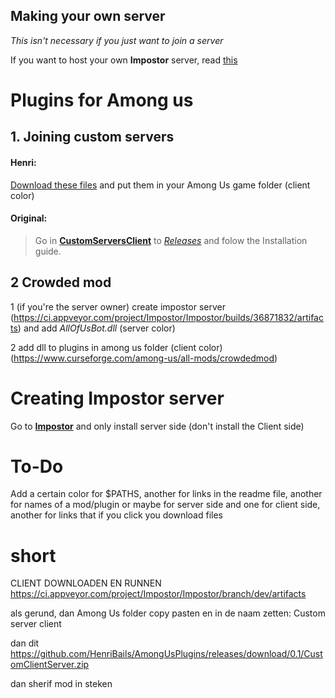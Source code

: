 ## Making your own server
*This isn't necessary if you just want to join a server*

If you want to host your own **Impostor** server, read [this](#Creating-Impostor-server)

# Plugins for Among us
## 1. Joining custom servers
  #### Henri:
  [Download these files](https://github.com/HenriBails/AmongUsPlugins/releases/download/0.1/CustomClientServer.zip) and put them in your Among Us game folder (client color)

  #### Original:
  > Go in [**CustomServersClient**](https://github.com/andruzzzhka/CustomServersClient) to [*Releases*](https://github.com/andruzzzhka/CustomServersClient/releases/tag/1.3.0) and folow the Installation guide. 
  
## 2 Crowded mod

1 (if you're the server owner) create impostor server (https://ci.appveyor.com/project/Impostor/Impostor/builds/36871832/artifacts) and add *AllOfUsBot.dll* (server color)

2 add dll to plugins in among us folder (client color) (https://www.curseforge.com/among-us/all-mods/crowdedmod)
  
# Creating Impostor server
 Go to [**Impostor**](https://github.com/Impostor/Impostor/wiki/Running-the-server) and only install server side (don't install the Client side)


# To-Do
 Add a certain color for $PATHS, another for links in the readme file, another for names of a mod/plugin or maybe for server side and one for client side, another for links that if you click you download files



 # short
CLIENT DOWNLOADEN EN RUNNEN
 https://ci.appveyor.com/project/Impostor/Impostor/branch/dev/artifacts

 als gerund, dan Among Us folder copy pasten en in de naam zetten: Custom server client
 
 dan dit https://github.com/HenriBails/AmongUsPlugins/releases/download/0.1/CustomClientServer.zip

 dan sherif mod in steken
